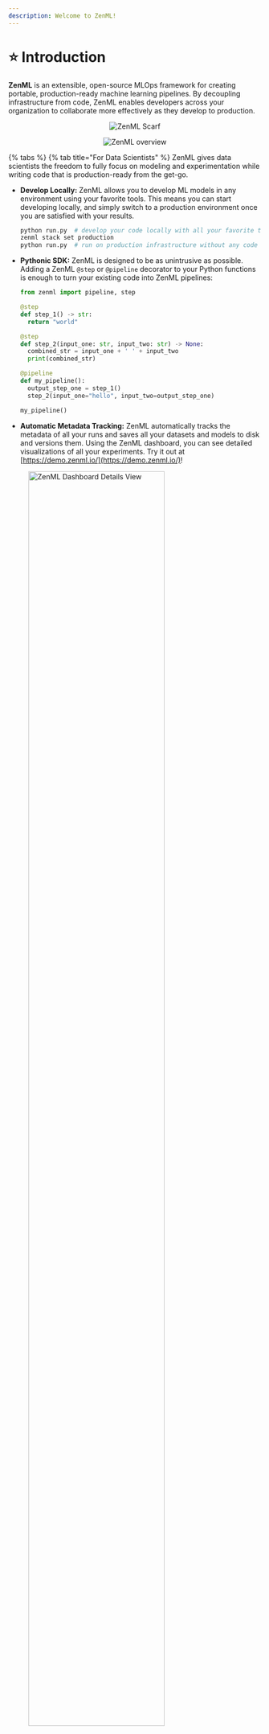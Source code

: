 ```yaml
---
description: Welcome to ZenML!
---
```


# ⭐ Introduction

**ZenML** is an extensible, open-source MLOps framework for creating portable, production-ready machine learning pipelines. By decoupling infrastructure from code, ZenML enables developers across your organization to collaborate more effectively as they develop to production.

<div align="center" data-full-width="true">

<figure><img src="https://static.scarf.sh/a.png?x-pxid=f0b4f458-0a54-4fcd-aa95-d5ee424815bc" alt="ZenML Scarf"><figcaption></figcaption></figure>

 

<figure><img src=".gitbook/assets/intro-zenml-overview.png" alt="ZenML overview"><figcaption></figcaption></figure>

</div>

{% tabs %}
{% tab title="For Data Scientists" %}
ZenML gives data scientists the freedom to fully focus on modeling and experimentation while writing code that is production-ready from the get-go.

*   **Develop Locally:** ZenML allows you to develop ML models in any environment using your favorite tools. This means you can start developing locally, and simply switch to a production environment once you are satisfied with your results.

    ```bash
    python run.py  # develop your code locally with all your favorite tools
    zenml stack set production
    python run.py  # run on production infrastructure without any code changes
    ```
*   **Pythonic SDK:** ZenML is designed to be as unintrusive as possible. Adding a ZenML `@step` or `@pipeline` decorator to your Python functions is enough to turn your existing code into ZenML pipelines:

    ```python
    from zenml import pipeline, step

    @step
    def step_1() -> str:
      return "world"

    @step
    def step_2(input_one: str, input_two: str) -> None:
      combined_str = input_one + ' ' + input_two
      print(combined_str)

    @pipeline
    def my_pipeline():
      output_step_one = step_1()
      step_2(input_one="hello", input_two=output_step_one)

    my_pipeline()
    ```
* **Automatic Metadata Tracking:** ZenML automatically tracks the metadata of all your runs and saves all your datasets and models to disk and versions them. Using the ZenML dashboard, you can see detailed visualizations of all your experiments. Try it out at [https://demo.zenml.io/](https://demo.zenml.io/)!

<figure><img src=".gitbook/assets/intro_dashboard_details.png" alt="ZenML Dashboard Details View" width="80%"><figcaption></figcaption></figure>

{% hint style="info" %}
ZenML integrates seamlessly with many popular open-source tools, so you can also combine ZenML with other popular experiment tracking tools like [Weights & Biases](user-guide/component-guide/experiment-trackers/wandb.md), [MLflow](user-guide/component-guide/experiment-trackers/mlflow.md), or [Neptune](user-guide/component-guide/experiment-trackers/neptune.md) for even better reproducibility.
{% endhint %}

:rocket: **Learn More**

{% @github-files/github-code-block url="https://github.com/zenml-io/zenml/blob/main/examples/quickstart/run.py" %}

Ready to develop production-ready code with ZenML? Here is a collection of pages you can take a look at next:

<table data-view="cards"><thead><tr><th></th><th></th><th data-hidden></th><th data-hidden data-card-target data-type="content-ref"></th></tr></thead><tbody><tr><td><span data-gb-custom-inline data-tag="emoji" data-code="1f9f1">🧱</span> <mark style="color:purple;"><strong>Core Concepts</strong></mark></td><td>Understand the core concepts behind ZenML.</td><td></td><td><a href="getting-started/core-concepts.md">core-concepts.md</a></td></tr><tr><td><span data-gb-custom-inline data-tag="emoji" data-code="1f423">🐣</span> <mark style="color:purple;"><strong>Starter Guide</strong></mark></td><td>Get started with ZenML and learn how to build your first pipeline and stack.</td><td></td><td><a href="user-guide/starter-guide/starter-guide.md">starter-guide.md</a></td></tr><tr><td><span data-gb-custom-inline data-tag="emoji" data-code="1f3c3">🏃</span> <mark style="color:purple;"><strong>Quickstart (in Colab)</strong></mark></td><td>Build your first ZenML pipeline and deploy it in the cloud.</td><td></td><td><a href="https://colab.research.google.com/github/zenml-io/zenml/blob/main/examples/quickstart/notebooks/quickstart.ipynb">https://colab.research.google.com/github/zenml-io/zenml/blob/main/examples/quickstart/notebooks/quickstart.ipynb</a></td></tr></tbody></table>
{% endtab %}

{% tab title="For ML Engineers" %}
ZenML empowers ML engineers to take ownership of the entire ML lifecycle end-to-end. Adopting ZenML means fewer handover points and more visibility on what is happening in your organization.

*   **ML Lifecycle Management:** ZenML's abstractions enable you to manage sophisticated ML setups with ease. After you define your ML workflows as [Pipelines](getting-started/core-concepts.md#1-development) and your development, staging, and production infrastructures as [Stacks](getting-started/core-concepts.md#2-execution), you can move entire ML workflows to different environments in seconds.

    ```bash
    zenml stack set staging
    python run.py  # test your workflows on staging infrastructure
    zenml stack set production
    python run.py  # run your workflows in production
    ```
* **Reproducibility:** ZenML enables you to painlessly reproduce previous results by automatically tracking and versioning all stacks, pipelines, artifacts, and source code. In the ZenML dashboard, you can get an overview of everything that has happened and drill down into detailed lineage visualizations. Try it out at [https://demo.zenml.io/](https://demo.zenml.io/)!

<figure><img src=".gitbook/assets/intro_dashboard.png" alt="ZenML Dashboard Overview" width="70%"><figcaption></figcaption></figure>

<figure><img src=".gitbook/assets/intro_dashboard_details.png" alt="ZenML Dashboard Details View" width="80%"><figcaption></figcaption></figure>

*   **Automated Deployments:** With ZenML, you no longer need to upload custom Docker images to the cloud whenever you want to deploy a new model to production. Simply define your ML workflow as a ZenML pipeline, let ZenML handle the containerization, and have your model automatically deployed to a highly scalable Kubernetes deployment service like [Seldon](user-guide/component-guide/model-deployers/seldon.md).

    ```python
    from zenml.integrations.seldon.steps import seldon_model_deployer_step
    from my_organization.steps import data_loader_step, model_trainer_step

    @pipeline
    def my_pipeline():
      data = data_loader_step()
      model = model_trainer_step(data)
      seldon_model_deployer_step(model)
    ```

:rocket: **Learn More**

Ready to manage your ML lifecycles end-to-end with ZenML? Here is a collection of pages you can take a look at next:

<table data-view="cards"><thead><tr><th></th><th></th><th data-hidden></th><th data-hidden data-card-target data-type="content-ref"></th></tr></thead><tbody><tr><td><span data-gb-custom-inline data-tag="emoji" data-code="1f423">🐣</span> <mark style="color:purple;"><strong>Starter Guide</strong></mark></td><td>Get started with ZenML and learn how to build your first pipeline and stack.</td><td></td><td><a href="user-guide/starter-guide/starter-guide.md">starter-guide.md</a></td></tr><tr><td><span data-gb-custom-inline data-tag="emoji" data-code="1f414">🐔</span> <mark style="color:purple;"><strong>Advanced Guide</strong></mark></td><td>Discover advanced ZenML features like config management and containerization.</td><td></td><td><a href="user-guide/advanced-guide/advanced-guide.md">advanced-guide.md</a></td></tr><tr><td><span data-gb-custom-inline data-tag="emoji" data-code="1f9d1-1f3eb">🧑🏫</span> <mark style="color:purple;"><strong>Examples</strong></mark></td><td>Explore ZenML through practical use-case examples.</td><td></td><td><a href="learning/projects/projects.md">projects.md</a></td></tr></tbody></table>
{% endtab %}

{% tab title="For MLOps Platform Engineers" %}
ZenML enables MLOps infrastructure experts to define, deploy, and manage sophisticated production environments that are easy to share with colleagues.

*   **Built-in Deployment:** ZenML can be deployed on any cloud provider and provides many Terraform-based utility functions to deploy other MLOps tools or even entire MLOps stacks:

    ```bash
    zenml deploy --provider aws  # Deploy ZenML to any cloud
    zenml orchestrator deploy kfp --flavor kubeflow --cloud gcp  # Deploy MLOps tools and infrastructure to any cloud
    zenml stack recipe deploy gcp-vertexai  # Deploy entire MLOps stacks at once
    ```
*   **Standardization:** With ZenML, you can standardize MLOps infrastructure and tooling across your organization. Simply register your staging and production environments as ZenML stacks and invite your colleagues to run ML workflows on them.

    ```bash
    zenml orchestrator register kfp_orchestrator -f kubeflow  # Register MLOps tools and infrastructure
    zenml stack register production --orchestrator kubeflow ...  # Register your production environment
    zenml stack share production  # Make it available to your colleagues
    ```
* Registering your environments as ZenML stacks also enables you to browse and explore them in a convenient user interface. Try it out at [https://demo.zenml.io/](https://demo.zenml.io/)!

<figure><img src=".gitbook/assets/intro_dashboard_stacks.png" alt="ZenML Dashboard Stacks View" width="80%"><figcaption></figcaption></figure>

*   **No Vendor Lock-In:** Since infrastructure is decoupled from code, ZenML gives you the freedom to switch to a different tooling stack whenever it suits you. By avoiding vendor lock-in, you have the flexibility to transition between cloud providers or services, ensuring that you receive the best performance and pricing available in the market at any time.

    ```bash
    zenml stack set gcp
    python run.py  # Run your ML workflows in GCP
    zenml stack set aws
    python run.py  # Now your ML workflow runs in AWS
    ```

:rocket: **Learn More**

Ready to deploy and manage your MLOps infrastructure with ZenML? Here is a collection of pages you can take a look at next:

<table data-view="cards"><thead><tr><th></th><th></th><th data-hidden></th><th data-hidden data-card-target data-type="content-ref"></th></tr></thead><tbody><tr><td><span data-gb-custom-inline data-tag="emoji" data-code="1f3d7">🏗</span> <mark style="color:purple;"><strong>Platform Guide</strong></mark></td><td>Set up and manage production-ready infrastructure with ZenML.</td><td></td><td><a href="platform-guide/set-up-your-mlops-platform/set-up-your-mlops-platform.md">set-up-your-mlops-platform.md</a></td></tr><tr><td><span data-gb-custom-inline data-tag="emoji" data-code="1f4cb">📋</span> <mark style="color:purple;"><strong>Component Guide</strong></mark></td><td>Explore the existing infrastructure and tooling integrations of ZenML.</td><td></td><td><a href="user-guide/component-guide/component-guide.md">component-guide.md</a></td></tr><tr><td><span data-gb-custom-inline data-tag="emoji" data-code="1f64b">🙋</span> <mark style="color:purple;"><strong>FAQ</strong></mark></td><td>Find answers to the most frequently asked questions.</td><td></td><td><a href="reference/faq.md">faq.md</a></td></tr></tbody></table>
{% endtab %}
{% endtabs %}
